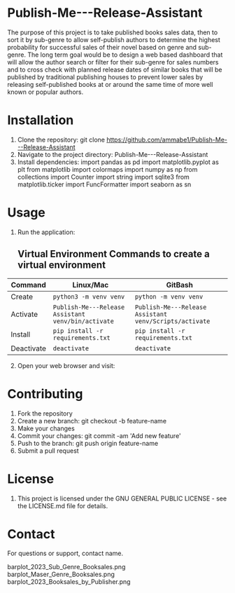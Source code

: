 # Publish-Me---Release-Assistant
The purpose of this project is to take published books sales data, then to sort it by sub-genre to allow self-publish authors to determine the highest probability for successful sales of their novel based on genre and sub-genre. The long term goal would be to design a web based dashboard that will allow the author search or filter for their sub-genre for sales numbers and to cross check with planned release dates of similar books that will be published by traditional publishing houses to prevent lower sales by releasing self-published books at or around the same time of more well known or popular authors.

# Installation
1. Clone the repository: git clone https://github.com/ammabe1/Publish-Me---Release-Assistant
2. Navigate to the project directory: Publish-Me---Release-Assistant
3. Install dependencies: 
    import pandas as pd
    import matplotlib.pyplot as plt
    from matplotlib import colormaps
    import numpy as np
    from collections import Counter
    import string
    import sqlite3
    from matplotlib.ticker import FuncFormatter
    import seaborn as sn

# Usage
1. Run the application: 
    ## Virtual Environment Commands to create a virtual environment
| Command | Linux/Mac | GitBash |
| ------- | --------- | ------- |
| Create | `python3 -m venv venv` | `python -m venv venv` |
| Activate | `Publish-Me---Release Assistant venv/bin/activate` | `Publish-Me---Release Assistant venv/Scripts/activate` |
| Install | `pip install -r requirements.txt` | `pip install -r requirements.txt` |
| Deactivate | `deactivate` | `deactivate` |
2. Open your web browser and visit: 

# Contributing
1. Fork the repository
2. Create a new branch: git checkout -b feature-name
3. Make your changes
4. Commit your changes: git commit -am 'Add new feature'
5. Push to the branch: git push origin feature-name
6. Submit a pull request

# License
1. This project is licensed under the GNU GENERAL PUBLIC LICENSE - see the LICENSE.md file for details.

# Contact
For questions or support, contact name.

barplot_2023_Sub_Genre_Booksales.png
barplot_Maser_Genre_Booksales.png
barplot_2023_Booksales_by_Publisher.png
